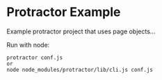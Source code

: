 Protractor Example
==================

Example protractor project that uses page objects...

Run with node:

    protractor conf.js
    or
    node node_modules/protractor/lib/cli.js conf.js

